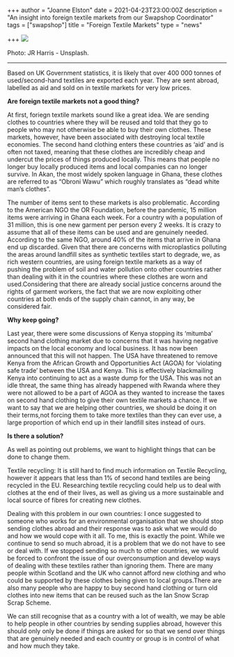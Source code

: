 +++
author = "Joanne Elston"
date = 2021-04-23T23:00:00Z
description = "An insight into foreign textile markets from our Swapshop Coordinator"
tags = ["swapshop"]
title = "Foreign Textile Markets"
type = "news"

+++
![](https://res.cloudinary.com/shrub-co-op/image/upload/v1618912045/shrubcoop.org/media/jr-harris-afVzV0gvnpY-unsplash_ygp7rp.jpg)

Photo: JR Harris - Unsplash.

***

Based on UK Government statistics, it is likely that over 400 000 tonnes of used/second-hand textiles are exported each year. They are sent abroad, labelled as aid and sold on in textile markets for very low prices.

**Are foreign textile markets not a good thing?**

At first, foriegn textile markets sound like a great idea. We are sending clothes to countries where they will be reused and told that they go to people who may not otherwise be able to buy their own clothes. These markets, however, have been associated with destroying local textile economies. The second hand clothing enters these countries as ‘aid’ and is often not taxed, meaning that these clothes are incredibly cheap and undercut the prices of things produced locally. This means that people no longer buy locally produced items and local companies can no longer survive. In Akan, the most widely spoken language in Ghana, these clothes are referred to as “Obroni Wawu” which roughly translates as “dead white man’s clothes”.

The number of items sent to these markets is also problematic. According to the American NGO the OR Foundation, before the pandemic, 15 million items were arriving in Ghana each week. For a country with a population of 31 million, this is one new garment per person every 2 weeks. It is crazy to assume that all of these items can be used and are genuinely needed. According to the same NGO, around 40% of the items that arrive in Ghana end up discarded. Given that there are concerns with microplastics polluting the areas around landfill sites as synthetic textiles start to degrade, we, as rich western countries, are using foreign textile markets as a way of pushing the problem of soil and water pollution onto other countries rather than dealing with it in the countries where these clothes are worn and used.Considering that there are already social justice concerns around the rights of garment workers, the fact that we are now exploiting other countries at both ends of the supply chain cannot, in any way, be considered fair.

**Why keep going?**

Last year, there were some discussions of Kenya stopping its ‘mitumba’ second hand clothing market due to concerns that it was having negative impacts on the local economy and local business. It has now been announced that this will not happen. The USA have threatened to remove Kenya from the African Growth and Opportunities Act (AGOA) for ‘violating safe trade’ between the USA and Kenya. This is effectively blackmailing Kenya into continuing to act as a waste dump for the USA. This was not an idle threat, the same thing has already happened with Rwanda where they were not allowed to be a part of AGOA as they wanted to increase the taxes on second hand clothing to give their own textile markets a chance. If we want to say that we are helping other countries, we should be doing it on their terms,not forcing them to take more textiles than they can ever use, a large proportion of which end up in their landfill sites instead of ours.

**Is there a solution?**

As well as pointing out problems, we want to highlight things that can be done to change them.

Textile recycling: It is still hard to find much information on Textile Recycling, however it appears that less than 1% of second hand textiles are being recycled in the EU. Researching textile recycling could help us to deal with clothes at the end of their lives, as well as giving us a more sustainable and local source of fibres for creating new clothes.

Dealing with this problem in our own countries: I once suggested to someone who works for an environmental organisation that we should stop sending clothes abroad and their response was to ask what we would do and how we would cope with it all. To me, this is exactly the point. While we continue to send so much abroad, it is a problem that we do not have to see or deal with. If we stopped sending so much to other countries, we would be forced to confront the issue of our overconsumption and develop ways of dealing with these textiles rather than ignoring them. There are many people within Scotland and the UK who cannot afford new clothing and who could be supported by these clothes being given to local groups.There are also many people who are happy to buy second hand clothing or turn old clothes into new items that can be reused such as the Ian Snow Scrap Scrap Scheme.

We can still recognise that as a country with a lot of wealth, we may be able to help people in other countries by sending supplies abroad, however this should only only be done if things are asked for so that we send over things that are genuinely needed and each country or group is in control of what and how much they take.